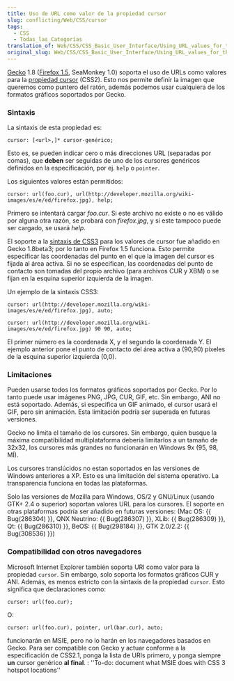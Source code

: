 ```yaml
---
title: Uso de URL como valor de la propiedad cursor
slug: conflicting/Web/CSS/cursor
tags:
  - CSS
  - Todas_las_Categorías
translation_of: Web/CSS/CSS_Basic_User_Interface/Using_URL_values_for_the_cursor_property
original_slug: Web/CSS/CSS_Basic_User_Interface/Using_URL_values_for_the_cursor_property
---
```

[Gecko](/es/Gecko) 1.8 ([Firefox 1.5](/es/Firefox_1.5_para_Desarrolladores), SeaMonkey 1.0) soporta el uso de URLs como valores para la [propiedad cursor](http://www.sidar.org/recur/desdi/traduc/es/css/ui.html#propdef-cursor) (CSS2). Esto nos permite definir la imagen que queremos como puntero del ratón, además podemos usar cualquiera de los formatos gráficos soportados por Gecko.

### Sintaxis

La sintaxis de esta propiedad es:

    cursor: [<url>,]* cursor-genérico;

Esto es, se pueden indicar cero o más direcciones URL (separadas por comas), que **deben** ser seguidas de uno de los cursores genéricos definidos en la especificación, por ej. `help` o `pointer`.

Los siguientes valores están permitidos:

    cursor: url(foo.cur), url(http://developer.mozilla.org/wiki-images/es/e/ed/firefox.jpg), help;

Primero se intentará cargar _foo.cur_. Si este archivo no existe o no es válido por alguna otra razón, se probará con _firefox.jpg_, y si este tampoco puede ser cargado, se usará _help_.

El soporte a la [sintaxis de CSS3](http://www.w3.org/TR/css3-ui/#cursor) para los valores de cursor fue añadido en Gecko 1.8beta3; por lo tanto en Firefox 1.5 funciona. Esto permite especificar las coordenadas del punto en el que la imagen del cursor es fijada al área activa. Si no se especifican, las coordenadas del punto de contacto son tomadas del propio archivo (para archivos CUR y XBM) o se fijan en la esquina superior izquierda de la imagen.

Un ejemplo de la sintaxis CSS3:

    cursor: url(http://developer.mozilla.org/wiki-images/es/e/ed/firefox.jpg), auto;

    cursor: url(http://developer.mozilla.org/wiki-images/es/e/ed/firefox.jpg) 90 90, auto;

El primer número es la coordenada X, y el segundo la coordenada Y. El ejemplo anterior pone el punto de contacto del área activa a (90,90) píxeles de la esquina superior izquierda (0,0).

### Limitaciones

Pueden usarse todos los formatos gráficos soportados por Gecko. Por lo tanto puede usar imágenes PNG, JPG, CUR, GIF, etc. Sin embargo, ANI no está soportado. Además, si especifica un GIF animado, el cursor usará el GIF, pero sin animación. Esta limitación podría ser superada en futuras versiones.

Gecko no limita el tamaño de los cursores. Sin embargo, quien busque la máxima compatibilidad multiplataforma debería limitarlos a un tamaño de 32x32, los cursores más grandes no funcionarán en Windows 9x (95, 98, MÍ).

Los cursores translúcidos no estan soportados en las versiones de Windows anteriores a XP. Esto es una limitación del sistema operativo. La transparencia funciona en todas las plataformas.

Solo las versiones de Mozilla para Windows, OS/2 y GNU/Linux (usando GTK+ 2.4 o superior) soportan valores URL para los cursores. El soporte en otras plataformas podría ser añadido en futuras versiones: (Mac OS: {{ Bug(286304) }}, QNX Neutrino: {{ Bug(286307) }}, XLib: {{ Bug(286309) }}, Qt: {{ Bug(286310) }}, BeOS: {{ Bug(298184) }}, GTK 2.0/2.2: {{ Bug(308536) }})

### Compatibilidad con otros navegadores

Microsoft Internet Explorer también soporta URI como valor para la propiedad `cursor`. Sin embargo, solo soporta los formatos gráficos CUR y ANI. Además, es menos estricto con la sintaxis de la propiedad `cursor`. Esto significa que declaraciones como:

    cursor: url(foo.cur);

O:

    cursor: url(foo.cur), pointer, url(bar.cur), auto;

funcionarán en MSIE, pero no lo harán en los navegadores basados en Gecko. Para ser compatible con Gecko y actuar conforme a la especificación de CSS2.1, ponga la lista de URIs primero, y ponga siempre **un** cursor genérico **al final**. : ''To-do: document what MSIE does with CSS 3 hotspot locations''
